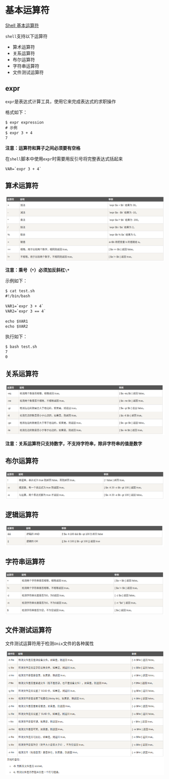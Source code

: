 
# 基本运算符

[Shell 基本运算符](https://www.runoob.com/linux/linux-shell-basic-operators.html)

`shell`支持以下运算符

* 算术运算符
* 关系运算符
* 布尔运算符
* 字符串运算符
* 文件测试运算符

## expr

`expr`是表达式计算工具，使用它来完成表达式的求职操作

格式如下：

```
$ expr expression
# 示例
$ expr 3 + 4
7
```

**注意：运算符和算子之间必须要有空格**

在`shell`脚本中使用`expr`时需要用反引号将完整表达式括起来

```
VAR=`expr 3 + 4`
```

## 算术运算符

![](./imgs/arithmetic-operator.png)

**注意：乘号（`*`）必须加反斜杠`\*`**

示例如下：

```
$ cat test.sh 
#!/bin/bash

VAR1=`expr 3 + 4`
VAR2=`expr 3 == 4`

echo $VAR1
echo $VAR2
```

执行如下：

```
$ bash test.sh 
7
0
```

## 关系运算符

![](./imgs/relational-operator.png)

**注意：关系运算符只支持数字，不支持字符串，除非字符串的值是数字**

## 布尔运算符

![](./imgs/bool-operator.png)

## 逻辑运算符

![](./imgs/logic-operator.png)

## 字符串运算符

![](./imgs/string-operator.png)

## 文件测试运算符

文件测试运算符用于检测`Unix`文件的各种属性

![](./imgs/file-operator.png)
